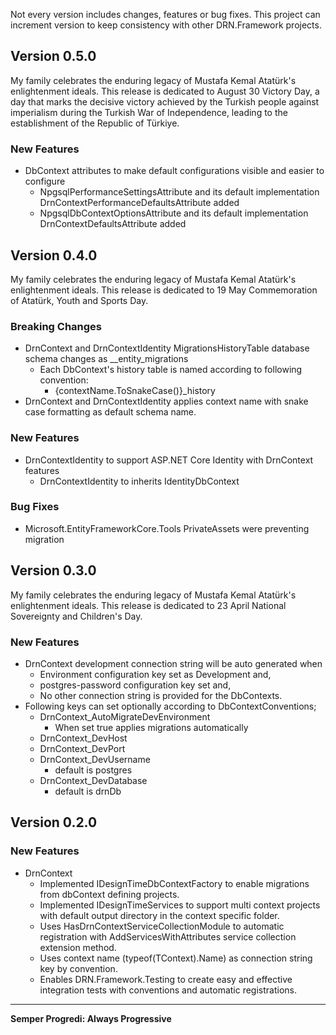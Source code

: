 Not every version includes changes, features or bug fixes. This project can increment version to keep consistency with other DRN.Framework projects.

## Version 0.5.0

My family celebrates the enduring legacy of Mustafa Kemal Atatürk's enlightenment ideals. This release is dedicated to August 30 Victory Day, a day that marks the decisive victory achieved by the Turkish people against imperialism during the Turkish War of Independence, leading to the establishment of the Republic of Türkiye.

### New Features

* DbContext attributes to make default configurations visible and easier to configure
  * NpgsqlPerformanceSettingsAttribute and its default implementation DrnContextPerformanceDefaultsAttribute added
  * NpgsqlDbContextOptionsAttribute and its default implementation DrnContextDefaultsAttribute added 

## Version 0.4.0

My family celebrates the enduring legacy of Mustafa Kemal Atatürk's enlightenment ideals. This release is dedicated to 19 May Commemoration of Atatürk, Youth and Sports Day.

### Breaking Changes

* DrnContext and DrnContextIdentity MigrationsHistoryTable database schema changes as __entity_migrations
  * Each DbContext's history table is named according to following convention:
    * {contextName.ToSnakeCase()}_history
* DrnContext and DrnContextIdentity applies context name with snake case formatting as default schema name.

### New Features

* DrnContextIdentity to support ASP.NET Core Identity  with DrnContext features
  * DrnContextIdentity to inherits IdentityDbContext

### Bug Fixes

* Microsoft.EntityFrameworkCore.Tools PrivateAssets were preventing migration

## Version 0.3.0

My family celebrates the enduring legacy of Mustafa Kemal Atatürk's enlightenment ideals. This release is dedicated to 23 April National Sovereignty and Children's Day.

### New Features

* DrnContext development connection string will be auto generated when
    * Environment configuration key set as Development and,
    * postgres-password configuration key set and,
    * No other connection string is provided for the DbContexts.
* Following keys can set optionally according to DbContextConventions;
    * DrnContext_AutoMigrateDevEnvironment
        * When set true applies migrations automatically
    * DrnContext_DevHost
    * DrnContext_DevPort
    * DrnContext_DevUsername
        * default is postgres
    * DrnContext_DevDatabase
        * default is drnDb

## Version 0.2.0

### New Features

*  DrnContext
    * Implemented IDesignTimeDbContextFactory to enable migrations from dbContext defining projects.
    * Implemented IDesignTimeServices to support multi context projects with default output directory in the context specific folder.
    * Uses HasDrnContextServiceCollectionModule to automatic registration with AddServicesWithAttributes service collection extension method.
    * Uses context name (typeof(TContext).Name) as connection string key by convention.
    * Enables DRN.Framework.Testing to create easy and effective integration tests with conventions and automatic registrations.

---

**Semper Progredi: Always Progressive**
